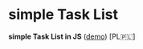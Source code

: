# simple Task List
**simple Task List in JS** (<a href="https://kamilbaranskicom.github.io/simpleTaskList/" target="_BLANK">demo</a>) [<span title="Polish language">PL:poland:</span>]
